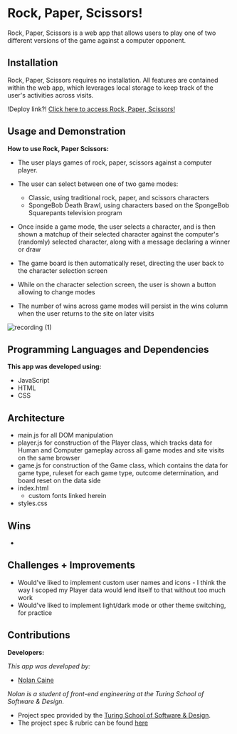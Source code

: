 # Rock, Paper, Scissors!

Rock, Paper, Scissors is a web app that allows users to play one of two different versions of the game against a computer opponent.

## Installation

Rock, Paper, Scissors requires no installation. All features are contained within the web app, which leverages local storage to keep track of the user's activities across visits.

!Deploy link?! [Click here to access Rock, Paper, Scissors!](https://n0land0.github.io/rock-paper-scissors/)

## Usage and Demonstration

**How to use Rock, Paper Scissors:**

- The user plays games of rock, paper, scissors against a computer player.

- The user can select between one of two game modes:
  - Classic, using traditional rock, paper, and scissors characters
  - SpongeBob Death Brawl, using characters based on the SpongeBob Squarepants television program

- Once inside a game mode, the user selects a character, and is then shown a matchup of their selected character against the computer's (randomly) selected character, along with a message declaring a winner or draw

- The game board is then automatically reset, directing the user back to the character selection screen

- While on the character selection screen, the user is shown a button allowing to change modes

- The number of wins across game modes will persist in the wins column when the user returns to the site on later visits

![recording (1)](https://media.giphy.com/media/aFh1hkg6nW1wRKCGWi/giphy.gif)


## Programming Languages and Dependencies

**This app was developed using:**

- JavaScript
- HTML
- CSS

## Architecture

- main.js for all DOM manipulation
- player.js for construction of the Player class, which tracks data for Human and Computer gameplay across all game modes and site visits on the same browser
- game.js for construction of the Game class, which contains the data for game type, ruleset for each game type, outcome determination, and board reset on the data side
- index.html
  - custom fonts linked herein
- styles.css

## Wins

-

## Challenges + Improvements

- Would've liked to implement custom user names and icons - I think the way I scoped my Player data would lend itself to that without too much work
- Would've liked to implement light/dark mode or other theme switching, for practice

## Contributions

**Developers:**

_This app was developed by:_

- [Nolan Caine](https://github.com/n0land0)

_Nolan is a student of front-end engineering at the Turing School of Software & Design._

 - Project spec provided by the [Turing School of Software & Design](https://turing.edu/).
 - The project spec & rubric can be found [here](https://frontend.turing.edu/projects/module-1/rock-paper-scissors-solo.html)
